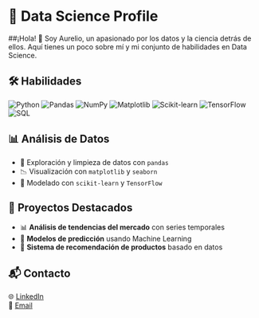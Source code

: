 # 🚀 Data Science Profile  

##¡Hola! 👋 Soy Aurelio, un apasionado por los datos y la ciencia detrás de ellos. Aquí tienes un poco sobre mí y mi conjunto de habilidades en Data Science.

## 🛠 Habilidades  

![Python](https://img.shields.io/badge/Python-3776AB?style=flat&logo=python&logoColor=white)  ![Pandas](https://img.shields.io/badge/Pandas-150458?style=flat&logo=pandas&logoColor=white)  ![NumPy](https://img.shields.io/badge/NumPy-013243?style=flat&logo=numpy&logoColor=white) ![Matplotlib](https://img.shields.io/badge/Matplotlib-11557C?style=flat)  ![Scikit-learn](https://img.shields.io/badge/Scikit--Learn-F7931E?style=flat&logo=scikit-learn&logoColor=white)  ![TensorFlow](https://img.shields.io/badge/TensorFlow-FF6F00?style=flat&logo=tensorflow&logoColor=white)  ![SQL](https://img.shields.io/badge/SQL-003B57?style=flat&logo=mysql&logoColor=white)  

## 📊 Análisis de Datos  

- 🔎 Exploración y limpieza de datos con `pandas`  
- 📉 Visualización con `matplotlib` y `seaborn`  
- 🤖 Modelado con `scikit-learn` y `TensorFlow`  

## 🎯 Proyectos Destacados  

- 📊 **Análisis de tendencias del mercado** con series temporales  
- 🏥 **Modelos de predicción** usando Machine Learning  
- 🛒 **Sistema de recomendación de productos** basado en datos  

## 📬 Contacto  

🌐 [LinkedIn](https://www.linkedin.com/in/aurelio-gs)  
📧 [Email](mailto:aureliogonzalezsalinas@gmail.com)  
